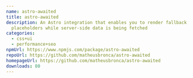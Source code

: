 ```yaml
---
name: astro-awaited
title: astro-awaited
description: An Astro integration that enables you to render fallback
  placeholders while server-side data is being fetched
categories:
  - css+ui
  - performance+seo
npmUrl: https://www.npmjs.com/package/astro-awaited
repoUrl: https://github.com/matheusbronca/astro-awaited
homepageUrl: https://github.com/matheusbronca/astro-awaited
downloads: 80
---
```

